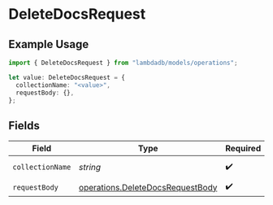 # DeleteDocsRequest

## Example Usage

```typescript
import { DeleteDocsRequest } from "lambdadb/models/operations";

let value: DeleteDocsRequest = {
  collectionName: "<value>",
  requestBody: {},
};
```

## Fields

| Field                                                                                | Type                                                                                 | Required                                                                             | Description                                                                          |
| ------------------------------------------------------------------------------------ | ------------------------------------------------------------------------------------ | ------------------------------------------------------------------------------------ | ------------------------------------------------------------------------------------ |
| `collectionName`                                                                     | *string*                                                                             | :heavy_check_mark:                                                                   | Collection name.                                                                     |
| `requestBody`                                                                        | [operations.DeleteDocsRequestBody](../../models/operations/deletedocsrequestbody.md) | :heavy_check_mark:                                                                   | N/A                                                                                  |